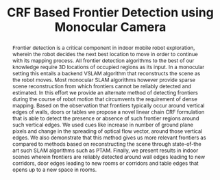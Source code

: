 ---
layout: project-page-new
title: "CRF Based Frontier Detection using Monocular Camera"
authors:
  - name: Sarthak Upadhyay
    sup: #
  - name: Suryansh Kumar
    sup: #
  - name: K. Madhava Krishna
    sup: #
affiliations:
  - name: IIIT Hyderabad, India
    link: https://robotics.iiit.ac.in
    sup: #
permalink: /publications/2014/Upadhyay_CRF/
abstract: "Frontier detection is a critical component in indoor mobile robot exploration, wherein the robot decides the next best location to move in order to continue with its mapping process. All frontier detection algorithms to the best of our knowledge require 3D locations of occupied regions as its input. In a monocular setting this entails a backend VSLAM algorithm that reconstructs the scene as the robot moves. Most monocular SLAM algorithms however provide sparse scene reconstruction from which frontiers cannot be reliably detected and estimated. In this effort we provide an alternate method of detecting frontiers during the course of robot motion that circumvents the requirement of dense mapping. Based on the observation that frontiers typically occur around vertical edges of walls, doors or tables we propose a novel linear chain CRF formulation that is able
to detect the presence or absence of such frontier regions around such vertical edges. We used cues like increase in number of ground plane pixels and change in the spreading of optical flow vector, around those vertical edges. We also demonstrate that this method gives us more relevant frontiers as compared to methods based on reconstructing the scene through state-of-the art such SLAM algorithms such as PTAM. Finally, we present results in indoor scenes wherein frontiers are reliably detected around wall edges leading to new corridors, door edges leading to new rooms or corridors
and table edges that opens up to a new space in rooms."
paper: https://robotics.iiit.ac.in/uploads/Main/Publications/Sarthak_etal_ICVGIP_14.pdf
# iframe: https://www.youtube.com/embed/jhjskX4FQwA

---